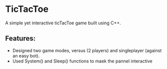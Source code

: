 # TicTacToe
A simple yet interactive ticTacToe game built using C++.
## Features:
* Designed two game modes, versus (2 players) and singleplayer (against an easy bot).
* Used System() and Sleep() functions to maek the pannel interactive
